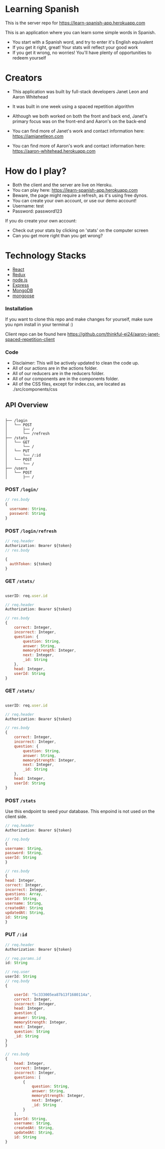 # Learning Spanish

This is the server repo for https://learn-spanish-app.herokuapp.com

This is an application where you can learn some simple words in Spanish.

- You start with a Spanish word, and try to enter it's English equivalent
- If you get it right, great! Your stats will reflect your good work
- If you get it wrong, no worries! You'll have plenty of opportunities to redeem yourself

# Creators

- This application was built by full-stack developers Janet Leon and Aaron Whitehead

- It was built in one week using a spaced repetition algorithm
- Although we both worked on both the front and back end, Janet's primary focus was on the front-end and Aaron's on the back-end

- You can find more of Janet's work and contact information here: https://iamjanetleon.com
- You can find more of Aaron's work and contact information here: https://aaron-whitehead.herokuapp.com

# How do I play?

- Both the client and the server are live on Heroku.
- You can play here: https://learn-spanish-app.herokuapp.com
- Beware, the page might require a refresh, as it's using free dynos.
- You can create your own account, or use our demo account!
- Username: test
- Password: password123

If you do create your own account:

- Check out your stats by clicking on 'stats' on the computer screen
- Can you get more right than you get wrong?

# Technology Stacks

- [React](https://reactjs.org/)
- [Redux](https://redux.js.org/)
- [node.js](https://nodejs.org/en/)
- [Express](https://expressjs.com/)
- [MongoDB](https://mongodb.com/)
- [mongoose](https://mongoosejs.com/)

### Installation

If you want to clone this repo and make changes for yourself, make sure you npm install in your terminal :)

Client repo can be found here https://github.com/thinkful-ei24/aaron-janet-spaced-repetition-client

### Code

- Disclaimer: This will be actively updated to clean the code up.
- All of our actions are in the actions folder.
- All of our reducers are in the reducers folder.
- All of our components are in the components folder.
- All of the CSS files, except for index.css, are located as ./src/components/css

## API Overview

```text

├── /login
│   └── POST
│       ├── /
│       └── /refresh
├── /stats
│   └── GET
│       └── /
│   └── PUT
│       └── /:id
│   └── POST
│       └── /
├── /users
│   └── POST
│       ├── /

```

### POST `/login/`

```js
// res.body
{
  username: String,
  password: String
}
```

### POST `/login/refresh`

```js
// req.header
Authorization: Bearer ${token}
// res.body

{
  authToken: ${token}
}
```

### GET `/stats/`

```js

userID: req.user.id

// req.header
Authorization: Bearer ${token}

// res.body
{
    correct: Integer,
    incorrect: Integer,
    question: {
        question: String,
        answer: String,
        memoryStrength: Integer,
        next: Integer,
        _id: String
    },
    head: Integer,
    userId: String
}
```

### GET `/stats/`

```js

userID: req.user.id

// req.header
Authorization: Bearer ${token}

// res.body
{
    correct: Integer,
    incorrect: Integer,
    question: {
        question: String,
        answer: String,
        memoryStrength: Integer,
        next: Integer,
        _id: String
    },
    head: Integer,
    userId: String
}
```

### POST `/stats`

Use this endpoint to seed your database.
This enpoind is not used on the client side.

```js
// req.header
Authorization: Bearer ${token}

// req.body
{
username: String,
password: String,
userId: String
}

// res.body
{
head: Integer,
correct: Integer,
incorrect: Integer,
questions: Array,
userId: String,
username: String,
createdAt: String
updatedAt: String,
id: String
}
```

### PUT `/:id`

```js
// req.header
Authorization: Bearer ${token}

// req.params.id
id: String

// req.user
userId: String
// req.body
{

    userId: "5c333005ea87b13f1680114a",
    correct: Integer,
    incorrect: Integer,
    head: Integer,
    question:{
    answer: String,
    memoryStrength: Integer,
    next: Integer,
    question: String
    _id: String
}
}

// res.body
{
    head: Integer,
    correct: Integer,
    incorrect: Integer,
    questions: [
        {
            question: String,
            answer: String,
            memoryStrength: Integer,
            next: Integer,
            _id: String
        }
    ],
    userId: String,
    username: String,
    createdAt: String,
    updatedAt: String,
    id: String
}
```
